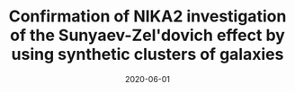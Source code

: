 ---
title: "Confirmation of NIKA2 investigation of the Sunyaev-Zel'dovich effect by using synthetic clusters of galaxies"
collection: "publications"
category: "co_procs"
permalink: /publications/2020EPJWC22800008D
link: https://ui.adsabs.harvard.edu/abs/2020EPJWC.22800008D/abstract
date: 2020-06-01
venue: "mm Universe @ NIKA2 - Observing the mm Universe with the NIKA2 Camera"
citation: "De Petris, M., Ruppin, F., Sembolini, F., et al. (2020), mm Universe @ NIKA2 - Observing the mm Universe with the NIKA2 Camera, 228, 00008."
---